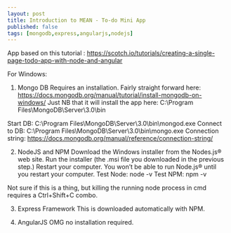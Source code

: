 ```yaml
---
layout: post
title: Introduction to MEAN - To-do Mini App
published: false
tags: [mongodb,express,angularjs,nodejs]
---
```


App based on this tutorial : https://scotch.io/tutorials/creating-a-single-page-todo-app-with-node-and-angular

For Windows:

1. Mongo DB
Requires an installation. Fairly straight forward here: https://docs.mongodb.org/manual/tutorial/install-mongodb-on-windows/
Just NB that it will install the app here: C:\Program Files\MongoDB\Server\3.0\bin

Start DB: C:\Program Files\MongoDB\Server\3.0\bin\mongod.exe
Connect to DB: C:\Program Files\MongoDB\Server\3.0\bin\mongo.exe
Connection string: https://docs.mongodb.org/manual/reference/connection-string/

2. NodeJS and NPM
Download the Windows installer from the Nodes.js® web site.
Run the installer (the .msi file you downloaded in the previous step.)
Restart your computer. You won’t be able to run Node.js® until you restart your computer.
Test Node: node -v
Test NPM: npm -v

Not sure if this is a thing, but killing the running node process in cmd requires a Ctrl+Shift+C combo.

3. Express Framework
This is downloaded automatically with NPM.

4. AngularJS
OMG no installation required.




